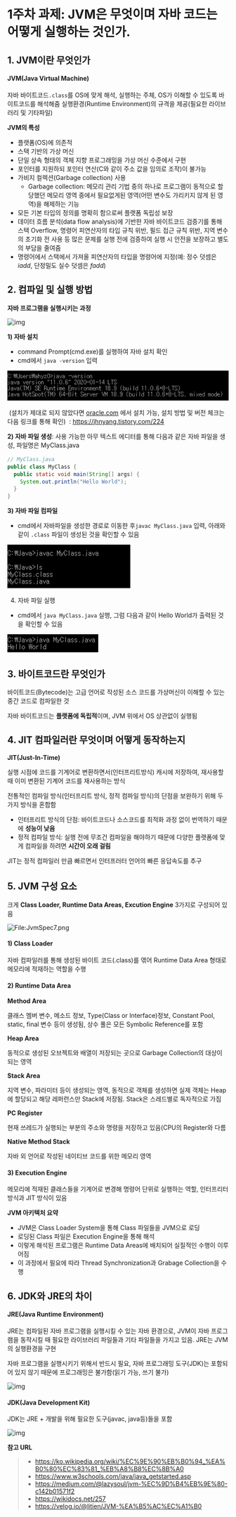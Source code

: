 # 1주차 과제: JVM은 무엇이며 자바 코드는 어떻게 실행하는 것인가.



## 1. JVM이란 무엇인가

#### JVM(Java Virtual Machine)

자바 바이트코드``.class``를 OS에 맞게 해석, 실행하는 주체, OS가 이해할 수 있도록 바이트코드를 해석해줌
실행환경(Runtime Environment)의 규격을 제공(필요한 라이브러리 및 기타파일)

**JVM의 특성**

- 플랫폼(OS)에 의존적
- 스택 기반의 가상 머신
- 단일 상속 형태의 객체 지향 프로그래밍을 가상 머신 수준에서 구현
- 포인터를 지원하되 포인터 연산(C와 같이 주소 값을 임의로 조작)이 불가능
- 가비지 컬렉션(Garbage collection) 사용
  * Garbage collection: 메모리 관리 기법 중의 하나로 프로그램이 동적으로 할당했던 메모리 영역 중에서 필요없게된 영역(어떤 변수도 가리키지 않게 된 영역)을 해제하는 기능
- 모든 기본 타입의 정의를 명확히 함으로써 플랫폼 독립성 보장
- 데이터 흐름 분석(data flow analysis)에 기반한 자바 바이트코드 검증기를 통해 스택 Overflow, 명령어 피연산자의 타입 규칙 위반, 필드 접근 규칙 위반, 지역 변수의 초기화 전 사용 등 많은 문제를 실행 전에 검증하여 실행 시 안전을 보장하고 별도의 부담을 줄여줌
- 명령어에서 스택에서 가져올 피연산자의 타입을 명령어에 지정(예: 정수 덧셈은 *iadd*, 단정밀도 실수 덧셈은 *fadd*)



## 2. 컴파일 및 실행 방법

**자바 프로그램을 실행시키는 과정**

![img](http://wikidocs.net/images/page/256/compile.png)

**1) 자바 설치**

- command Prompt(cmd.exe)를 실행하여 자바 설치 확인
- cmd에서 `` java -version `` 입력

![image-20201114205828570](week_001.assets/image-20201114205828570.png)

​	(설치가 제대로 되지 않았다면 [oracle.com](https://www.oracle.com/technetwork/java/javase/overview/index.html) 에서 설치 가능, 설치 방법 및 버전 체크는 다음 링크를 통해 확인)
​	: https://jhnyang.tistory.com/224

**2) 자바 파일 생성**: 사용 가능한 아무 텍스트 에디터를 통해 다음과 같은 자바 파일을 생성, 파일명은 MyClass.java

```java
// MyClass.java
public class MyClass {
  public static void main(String[] args) {
    System.out.println("Hello World");
  }
}
```

**3) 자바 파일 컴파일**

-  cmd에서 자바파일을 생성한 경로로 이동한 후``javac MyClass.java`` 입력, 아래와 같이 ``.class`` 파일이 생성된 것을 확인할 수 있음

  ![image-20201114211224247](week_001.assets/image-20201114211224247.png)

4) 자바 파일 실행

- cmd에서 ``java MyClass.java`` 실행, 그럼 다음과 같이 Hello World가 출력된 것을 확인할 수 있음

![image-20201114210604816](week_001.assets/image-20201114210604816.png)



## 3. 바이트코드란 무엇인가

바이트코드(Bytecode)는 고급 언어로 작성된 소스 코드를 가상머신이 이해할 수 있는 중간 코드로 컴파일한 것

자바 바이트코드는 **플랫폼에 독립적**이며, JVM 위에서 OS 상관없이 실행됨



## 4. JIT 컴파일러란 무엇이며 어떻게 동작하는지

**JIT(Just-In-Time)**

실행 시점에 코드를 기계어로 변환하면서(인터프리트방식) 캐시에 저장하여, 재사용할 때 이미 변환된 기계어 코드를 재사용하는 방식

전통적인 컴파일 방식(인터프리트 방식, 정적 컴파일 방식)의 단점을 보완하기 위해 두 가지 방식을 혼합함

- 인터프리트 방식의 단점: 바이트코드나 소스코드를 최적화 과정 없이 번역하기 때문에 **성능이 낮음**
- 정적 컴파일 방식: 실행 전에 무조건 컴파일을 해야하기 때문에 다양한 플랫폼에 맞게 컴파일을 하려면 **시간이 오래 걸림**

JIT는 정적 컴파일러 만큼 빠르면서 인터프러터 언어의 빠른 응답속도를 추구

###### 

## 5. JVM 구성 요소

크게 **Class Loader, Runtime Data Areas, Excution Engine** 3가지로 구성되어 있음

![File:JvmSpec7.png](https://upload.wikimedia.org/wikipedia/commons/thumb/d/dd/JvmSpec7.png/800px-JvmSpec7.png)

#### 1) Class Loader

자바 컴파일러를 통해 생성된 바이트 코드(.class)를 엮어 Runtime Data Area 형태로 메모리에 적재하는 역할을 수행

#### 2) Runtime Data Area

**Method Area**

클래스 멤버 변수, 메소드 정보, Type(Class or Interface)정보, Constant Pool, static, final 변수 등이 생성됨, 상수 풀은 모든 Symbolic Reference를 포함

**Heap Area**

동적으로 생성된 오브젝트와 배열이 저장되는 곳으로 Garbage Collection의 대상이 되는 영역

**Stack Area**

지역 변수, 파라미터 등이 생성되는 영역, 동적으로 객체를 생성하면 실제 객체는 Heap에 할당되고 해당 레퍼런스만 Stack에 저장됨. Stack은 스레드별로 독자적으로 가짐

**PC Register**

현재 쓰레드가 실행되는 부분의 주소와 명령을 저장하고 있음(CPU의 Register와 다름

**Native Method Stack**

자바 외 언어로 작성된 네이티브 코드를 위한 메모리 영역

#### 3) Execution Engine

메모리에 적재된 클래스들을 기계어로 변경해 명령어 단위로 실행하는 역할, 인터프리터 방식과 JIT 방식이 있음



**JVM 아키텍처 요약**

- JVM은 Class Loader System을 통해 Class 파일들을 JVM으로 로딩
- 로딩된 Class 파일은 Execution Engine을 통해 해석
- 이렇게 해석된 프로그램은 Runtime Data Areas에 배치되어 실질적인 수행이 이루어짐
- 이 과정에서 필요에 따라 Thread Synchronization과 Grabage Collection을 수행



## 6. JDK와 JRE의 차이

#### **JRE(Java Runtime Environment)**

JRE는 컴파일된 자바 프로그램을 실행시킬 수 있는 자바 환경으로, JVM이 자바 프로그램을 동작시킬 때 필요한 라이브러리 파일들과 기타 파일들을 가지고 있음. JRE는 JVM의 실행환경을 구현

자바 프로그램을 실행시키기 위해서 반드시 필요, 자바 프로그래밍 도구(JDK)는 포함되어 있지 않기 때문에 프로그래밍은 불가함(읽기 가능, 쓰기 불가)

![img](http://wikidocs.net/images/page/257/jre.jpg)

#### **JDK(Java Development Kit)**

JDK는 JRE + 개발을 위해 필요한 도구(javac, java등)들을 포함

![img](http://wikidocs.net/images/page/257/jdk.jpg)



**참고 URL**

> - https://ko.wikipedia.org/wiki/%EC%9E%90%EB%B0%94_%EA%B0%80%EC%83%81_%EB%A8%B8%EC%8B%A0
> - https://www.w3schools.com/java/java_getstarted.asp
> - https://medium.com/@lazysoul/jvm-%EC%9D%B4%EB%9E%80-c142b01571f2
> - https://wikidocs.net/257
> - https://velog.io/@litien/JVM-%EA%B5%AC%EC%A1%B0